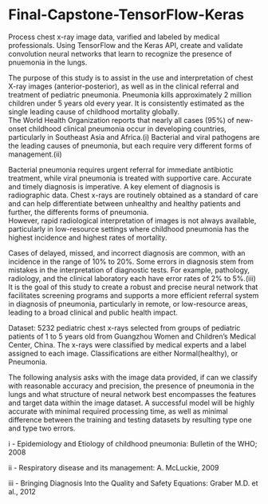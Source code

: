# Final-Capstone-TensorFlow-Keras
Process chest x-ray image data, varified and labeled by medical professionals.
Using TensorFlow and the Keras API, create and validate convolution neural networks that learn to recognize the presence of pnuemonia in the lungs.

The purpose of this study is to assist in the use and interpretation of chest X-ray images (anterior-posterior), as well as in the clinical referral and treatment of pediatric pneumonia.
Pneumonia kills approximately 2 million children under 5 years old every year. It is consistently estimated as the single leading cause of childhood mortality globally.     
The World Health Organization reports that nearly all cases (95%) of new-onset childhood clinical pneumonia occur in developing countries, particularly in Southeast Asia and Africa.(i) 
Bacterial and viral pathogens are the leading causes of pneumonia, but each require very different forms of management.(ii)

Bacterial pneumonia requires urgent referral for immediate antibiotic treatment, while viral pneumonia is treated with supportive care. 
Accurate and timely diagnosis is imperative.
A key element of diagnosis is radiographic data. Chest x-rays are routinely obtained as a standard of care and can help differentiate between unhealthy and healthy patients and further, the differents forms of pneumonia.  
However, rapid radiological interpretation of images is not always available, particularly in low-resource settings where childhood pneumonia has the highest incidence and highest rates of mortality.  

Cases of delayed, missed, and incorrect diagnosis are common, with an incidence in the range of 10% to 20%. Some errors in diagnosis stem from mistakes in the interpretation of diagnostic tests. For example, pathology, radiology, and the clinical laboratory each have error rates of 2% to 5%.(iii)
It is the goal of this study to create a robust and precise neural network that facilitates screening programs and supports a more efficient referral system in diagnosis of pneumonia, particularly in remote, or low-resource areas, leading to a broad clinical and public health impact. 

Dataset: 5232 pediatric chest x-rays selected from groups of pediatric patients of 1 to 5 years old from Guangzhou Women and Children’s Medical Center, China. The x-rays were classified by medical experts and a label assigned to each image. Classifications are either Normal(healthy), or Pneumonia.  

The following analysis asks with the image data provided, if can we classify with reasonable accuracy and precision, the presence of pneumonia in the lungs and what structure of neural network best encompasses the features and target data within the image dataset. 
A successful model will be highly accurate with minimal required processing time, as well as minimal difference between the training and testing datasets by resulting type one and type two errors. 


i - Epidemiology and Etiology of childhood pneumonia: Bulletin of the WHO; 2008

ii - Respiratory disease and its management: A. McLuckie, 2009   

iii - Bringing Diagnosis Into the Quality and Safety Equations: Graber M.D. et al., 2012
